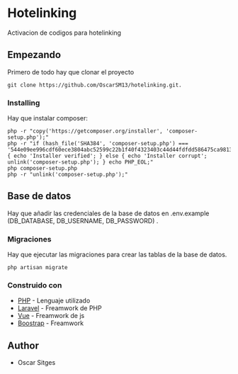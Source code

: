 # Hotelinking
Activacion de codigos para hotelinking
## Empezando
Primero de todo hay que clonar el proyecto
```
git clone https://github.com/OscarSM13/hotelinking.git.
```
### Installing
Hay que instalar composer: 
```
php -r "copy('https://getcomposer.org/installer', 'composer-setup.php');"
php -r "if (hash_file('SHA384', 'composer-setup.php') === '544e09ee996cdf60ece3804abc52599c22b1f40f4323403c44d44fdfdd586475ca9813a858088ffbc1f233e9b180f061') { echo 'Installer verified'; } else { echo 'Installer corrupt'; unlink('composer-setup.php'); } echo PHP_EOL;"
php composer-setup.php
php -r "unlink('composer-setup.php');"
```
## Base de datos
Hay que añadir las credenciales de la base de datos en .env.example (DB_DATABASE, DB_USERNAME, DB_PASSWORD) .
### Migraciones
Hay que ejecutar las migraciones para crear las tablas de la base de datos.
```
php artisan migrate
```
### Construido con
* [PHP](http://php.net/) - Lenguaje utilizado
* [Laravel](https://laravel.com/) - Freamwork de PHP
* [Vue](https://vuejs.org/) - Freamwork de js
* [Boostrap](https://getbootstrap.com/) - Freamwork
## Author 
* Oscar Sitges
